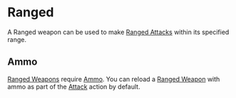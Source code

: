 # Ranged

A Ranged weapon can be used to make [Ranged Attacks](../../Game%20Procedures/Combat/Ranged%20Attack.md) within its specified range.

## Ammo

[Ranged Weapons](../Weapons/Weapons.md#Ranged%20Weapons) require [Ammo](Ammo%20Property.md). You can reload a [Ranged Weapon](../Weapons/Weapons.md#Ranged%20Weapons) with ammo as part of the [Attack](../../Game%20Procedures/Combat/Attack.md) action by default.
